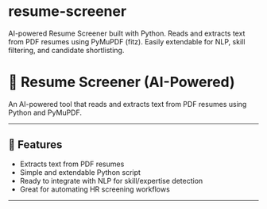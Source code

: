 # resume-screener
AI-powered Resume Screener built with Python. Reads and extracts text from PDF resumes using PyMuPDF (fitz). Easily extendable for NLP, skill filtering, and candidate shortlisting.
# 🧠 Resume Screener (AI-Powered)

An AI-powered tool that reads and extracts text from PDF resumes using Python and PyMuPDF.

---

## 🚀 Features

- Extracts text from PDF resumes
- Simple and extendable Python script
- Ready to integrate with NLP for skill/expertise detection
- Great for automating HR screening workflows

---


